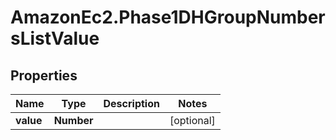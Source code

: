 # AmazonEc2.Phase1DHGroupNumbersListValue

## Properties

Name | Type | Description | Notes
------------ | ------------- | ------------- | -------------
**value** | **Number** |  | [optional] 



